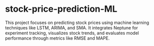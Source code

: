 # stock-price-prediction-ML
This project focuses on predicting stock prices using machine learning techniques like LSTM, ARIMA, and SMA. It integrates Neptune for experiment tracking, visualizes stock trends, and evaluates model performance through metrics like RMSE and MAPE.
